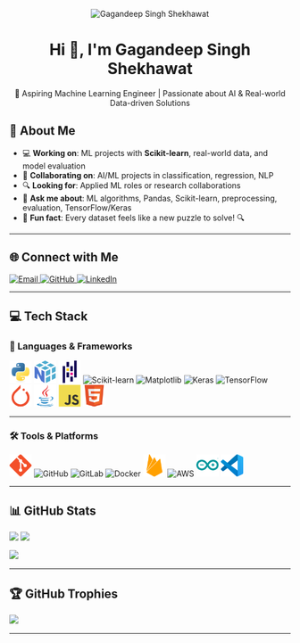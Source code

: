<p align="center">
  <img src="https://gifdb.com/images/high/hacker-screen-mastermind-pixel-jeff-nt0m8sakkytx3b8m.gif" alt="Gagandeep Singh Shekhawat" width="600"/>
</p>

<h1 align="center">Hi 👋, I'm Gagandeep Singh Shekhawat</h1>

<p align="center">
  🚀 Aspiring Machine Learning Engineer | Passionate about AI & Real-world Data-driven Solutions
</p>

## 💫 About Me

- 💻 **Working on**: ML projects with **Scikit-learn**, real-world data, and model evaluation  
- 🤝 **Collaborating on**: AI/ML projects in classification, regression, NLP  
- 🔍 **Looking for**: Applied ML roles or research collaborations  
- 💬 **Ask me about**: ML algorithms, Pandas, Scikit-learn, preprocessing, evaluation, TensorFlow/Keras  
- 🎉 **Fun fact**: Every dataset feels like a new puzzle to solve! 🔍

---

## 🌐 Connect with Me

<p align="left">
  <a href="mailto:shekawatgagandeep10@gmail.com" target="_blank">
    <img src="https://cdn-icons-png.flaticon.com/512/732/732200.png" alt="Email" width="40"/>
  </a>
  
  <a href="https://github.com/Shekhawat12082003" target="_blank">
    <img src="https://cdn-icons-png.flaticon.com/512/733/733553.png" alt="GitHub" width="40"/>
  </a>
  
  <a href="https://www.linkedin.com/in/gagandeep-singh-shekhawat-57485628b/" target="_blank">
    <img src="https://cdn-icons-png.flaticon.com/512/174/174857.png" alt="LinkedIn" width="40"/>
  </a>
</p>

---


## 💻 Tech Stack

### 🧠 Languages & Frameworks
<p align="left">
  <img src="https://raw.githubusercontent.com/devicons/devicon/master/icons/python/python-original.svg" alt="Python" width="40" />
  <img src="https://raw.githubusercontent.com/devicons/devicon/master/icons/numpy/numpy-original.svg" alt="NumPy" width="40" />
  <img src="https://raw.githubusercontent.com/devicons/devicon/master/icons/pandas/pandas-original.svg" alt="Pandas" width="40" />
  <img src="https://upload.wikimedia.org/wikipedia/commons/0/05/Scikit_learn_logo_small.svg" alt="Scikit-learn" width="40" />
  <img src="https://upload.wikimedia.org/wikipedia/commons/8/84/Matplotlib_icon.svg" alt="Matplotlib" width="40" />
  <img src="https://upload.wikimedia.org/wikipedia/commons/a/ae/Keras_logo.svg" alt="Keras" width="40" />
  <img src="https://www.vectorlogo.zone/logos/tensorflow/tensorflow-icon.svg" alt="TensorFlow" width="40" />
  <img src="https://raw.githubusercontent.com/devicons/devicon/master/icons/pytorch/pytorch-original.svg" alt="PyTorch" width="40" />
  <img src="https://raw.githubusercontent.com/devicons/devicon/master/icons/java/java-original.svg" alt="Java" width="40" />
  <img src="https://raw.githubusercontent.com/devicons/devicon/master/icons/javascript/javascript-original.svg" alt="JavaScript" width="40" />
  <img src="https://raw.githubusercontent.com/devicons/devicon/master/icons/html5/html5-original.svg" alt="HTML5" width="40" />
</p>

---

### 🛠️ Tools & Platforms
<p align="left">
  <img src="https://raw.githubusercontent.com/devicons/devicon/master/icons/git/git-original.svg" alt="Git" width="40" />
  <img src="https://www.vectorlogo.zone/logos/github/github-icon.svg" alt="GitHub" width="40" />
  <img src="https://www.vectorlogo.zone/logos/gitlab/gitlab-icon.svg" alt="GitLab" width="40" />
  <img src="https://www.vectorlogo.zone/logos/docker/docker-icon.svg" alt="Docker" width="40" />
  <img src="https://raw.githubusercontent.com/devicons/devicon/master/icons/firebase/firebase-plain.svg" alt="Firebase" width="40" />
  <img src="https://www.vectorlogo.zone/logos/amazon_aws/amazon_aws-icon.svg" alt="AWS" width="40" />
  <img src="https://raw.githubusercontent.com/devicons/devicon/master/icons/arduino/arduino-original.svg" alt="Arduino" width="40" />
  <img src="https://raw.githubusercontent.com/devicons/devicon/master/icons/vscode/vscode-original.svg" alt="VS Code" width="40" />
</p>

---

## 📊 GitHub Stats

<p align="left">
  <img src="https://github-readme-stats.vercel.app/api?username=Shekhawat12082003&theme=dark&hide_border=false&count_private=true&show_icons=true" height="180" />
  <img src="https://github-readme-stats.vercel.app/api/top-langs/?username=Shekhawat12082003&theme=dark&hide_border=false&layout=compact" height="180" />
</p>

<p align="left">
  <img src="https://nirzak-streak-stats.vercel.app/?user=Shekhawat12082003&theme=dark&hide_border=false" height="180" />
</p>

---

## 🏆 GitHub Trophies

<p align="left">
  <img src="https://github-profile-trophy.vercel.app/?username=Shekhawat12082003&theme=radical&no-frame=false&no-bg=false&margin-w=4" />
</p>

---

<!-- Proudly written by Gagandeep Singh Shekhawat -->
